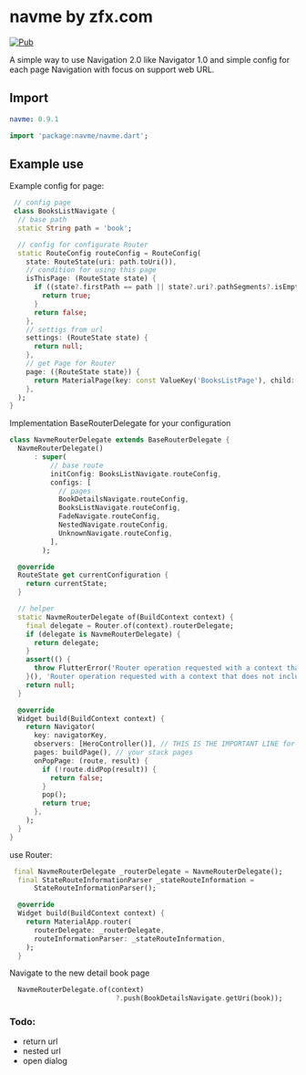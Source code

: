 # navme by zfx.com

[![Pub](https://img.shields.io/pub/v/navme.svg)](https://pub.dev/packages/navme)

A simple way to use Navigation 2.0 like Navigator 1.0 and simple config for each page
Navigation with focus on support web URL.

## Import

```yaml
navme: 0.9.1
```

```dart
import 'package:navme/navme.dart';
```

## Example use

Example config for page:

```dart
 // config page
 class BooksListNavigate {
  // base path
  static String path = 'book';

  // config for configurate Router
  static RouteConfig routeConfig = RouteConfig(
    state: RouteState(uri: path.toUri()),
    // condition for using this page
    isThisPage: (RouteState state) {
      if ((state?.firstPath == path || state?.uri?.pathSegments?.isEmpty == true) && !state.hasParams) {
        return true;
      }
      return false;
    },
    // settigs from url
    settings: (RouteState state) {
      return null;
    },
    // get Page for Router
    page: ({RouteState state}) {
      return MaterialPage(key: const ValueKey('BooksListPage'), child: BooksListScreen.all(), name: 'BooksListScreen');
    },
  );
}
```

Implementation BaseRouterDelegate for your configuration

```dart
class NavmeRouterDelegate extends BaseRouterDelegate {
  NavmeRouterDelegate()
      : super(
          // base route
          initConfig: BooksListNavigate.routeConfig,
          configs: [
            // pages
            BookDetailsNavigate.routeConfig,
            BooksListNavigate.routeConfig,
            FadeNavigate.routeConfig,
            NestedNavigate.routeConfig,
            UnknownNavigate.routeConfig,
          ],
        );

  @override
  RouteState get currentConfiguration {
    return currentState;
  }

  // helper
  static NavmeRouterDelegate of(BuildContext context) {
    final delegate = Router.of(context).routerDelegate;
    if (delegate is NavmeRouterDelegate) {
      return delegate;
    }
    assert(() {
      throw FlutterError('Router operation requested with a context that does not include a NavmeRouterDelegate.\n');
    }(), 'Router operation requested with a context that does not include a NavmeRouterDelegate.\n');
    return null;
  }

  @override
  Widget build(BuildContext context) {
    return Navigator(
      key: navigatorKey,
      observers: [HeroController()], // THIS IS THE IMPORTANT LINE for Hero
      pages: buildPage(), // your stack pages
      onPopPage: (route, result) {
        if (!route.didPop(result)) {
          return false;
        }
        pop();
        return true;
      },
    );
  }
}
```

use Router:

```dart
 final NavmeRouterDelegate _routerDelegate = NavmeRouterDelegate();
  final StateRouteInformationParser _stateRouteInformation =
      StateRouteInformationParser();

  @override
  Widget build(BuildContext context) {
    return MaterialApp.router(
      routerDelegate: _routerDelegate,
      routeInformationParser: _stateRouteInformation,
    );
  }
```

Navigate to the new detail book page

```dart
  NavmeRouterDelegate.of(context)
                          ?.push(BookDetailsNavigate.getUri(book));
```

### Todo:

- return url
- nested url
- open dialog
